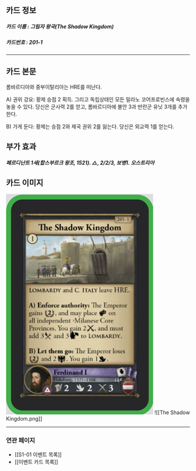 ## 카드 정보
##### 카드 이름 : 그림자 왕국(The Shadow Kingdom)
##### 카드번호 : 201-1
---
## 카드 본문
롬바르디아와 중부이탈리아는 HRE를 떠난다.

A) 권위 강요: 황제 승점 2 획득. 그리고 독립상태인 모든 밀라노 코어프로빈스에 속령을 놓을 수 있다. 당신은 군사력 2를 얻고, 롬바르디아에 불안 3과 반란군 유닛 3개를 추가한다.

B) 가게 둔다: 황제는 승점 2와 제국 권위 2를 잃는다. 당신은 외교력 1를 얻는다.

## 부가 효과
##### 페르디난트 1세(합스부르크 왕조, 1521). △, 2/2/3, 보병1. 오스트리아

## 카드 이미지
<img src="\Assets\The Shadow Kingdom.png"/>
![[The Shadow Kingdom.png]]

--- 

### 연관 페이지
- [[S1-01 이벤트 목록]]
- [[이벤트 카드 목록]]

